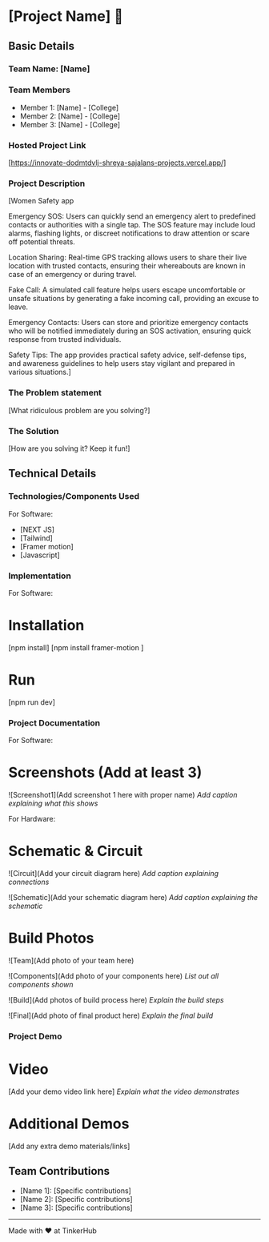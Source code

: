 # [Project Name] 🎯


## Basic Details
### Team Name: [Name]


### Team Members
- Member 1: [Name] - [College]
- Member 2: [Name] - [College]
- Member 3: [Name] - [College]

### Hosted Project Link
[https://innovate-dodmtdvlj-shreya-sajalans-projects.vercel.app/]

### Project Description
[Women Safety app 

Emergency SOS:
Users can quickly send an emergency alert to predefined contacts or authorities with a single tap. The SOS feature may include loud alarms, flashing lights, or discreet notifications to draw attention or scare off potential threats.

Location Sharing:
Real-time GPS tracking allows users to share their live location with trusted contacts, ensuring their whereabouts are known in case of an emergency or during travel.

Fake Call:
A simulated call feature helps users escape uncomfortable or unsafe situations by generating a fake incoming call, providing an excuse to leave.

Emergency Contacts:
Users can store and prioritize emergency contacts who will be notified immediately during an SOS activation, ensuring quick response from trusted individuals.

Safety Tips:
The app provides practical safety advice, self-defense tips, and awareness guidelines to help users stay vigilant and prepared in various situations.]

### The Problem statement
[What ridiculous problem are you solving?]

### The Solution
[How are you solving it? Keep it fun!]

## Technical Details
### Technologies/Components Used
For Software:
- [NEXT JS]
- [Tailwind]
- [Framer motion]
- [Javascript]

### Implementation
For Software:
# Installation

[npm install]
[npm install framer-motion ]

# Run
[npm run dev]

### Project Documentation
For Software:

# Screenshots (Add at least 3)
![Screenshot1](Add screenshot 1 here with proper name)
*Add caption explaining what this shows*


For Hardware:

# Schematic & Circuit
![Circuit](Add your circuit diagram here)
*Add caption explaining connections*

![Schematic](Add your schematic diagram here)
*Add caption explaining the schematic*

# Build Photos
![Team](Add photo of your team here)


![Components](Add photo of your components here)
*List out all components shown*

![Build](Add photos of build process here)
*Explain the build steps*

![Final](Add photo of final product here)
*Explain the final build*

### Project Demo
# Video
[Add your demo video link here]
*Explain what the video demonstrates*

# Additional Demos
[Add any extra demo materials/links]

## Team Contributions
- [Name 1]: [Specific contributions]
- [Name 2]: [Specific contributions]
- [Name 3]: [Specific contributions]

---
Made with ❤️ at TinkerHub
